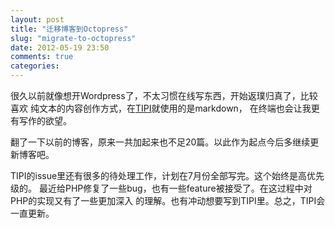 ```yaml
---
layout: post
title: "迁移博客到Octopress"
slug: "migrate-to-octopress"
date: 2012-05-19 23:50
comments: true
categories:
---
```


很久以前就像想开Wordpress了，不太习惯在线写东西，开始返璞归真了，比较喜欢
纯文本的内容创作方式，在[TIPI](http://www.php-internal.com)就使用的是markdown，
在终端也会让我更有写作的欲望。

翻了一下以前的博客，原来一共加起来也不足20篇。以此作为起点今后多继续更新博客吧。

TIPI的issue里还有很多的待处理工作，计划在7月份全部写完。这个始终是高优先级的。
最近给PHP修复了一些bug，也有一些feature被接受了。在这过程中对PHP的实现又有了一些更加深入
的理解。也有冲动想要写到TIPI里。总之，TIPI会一直更新。
